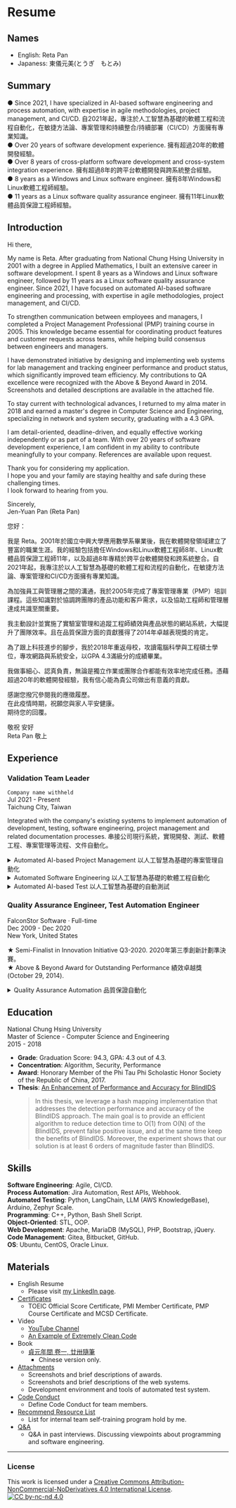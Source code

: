 # Resume
## Names
+ English: Reta Pan
+ Japaness: 東儀元美(とうぎ　もとみ)

## Summary
● Since 2021, I have specialized in AI-based software engineering and process automation, with expertise in agile methodologies, project management, and CI/CD. 自2021年起，專注於人工智慧為基礎的軟體工程和流程自動化，在敏捷方法論、專案管理和持續整合/持續部署（CI/CD）方面擁有專業知識。  
● Over 20 years of software development experience. 擁有超過20年的軟體開發經驗。  
● Over 8 years of cross-platform software development and cross-system integration experience. 擁有超過8年的跨平台軟體開發與跨系統整合經驗。  
● 8 years as a Windows and Linux software engineer. 擁有8年Windows和Linux軟體工程師經驗。  
● 11 years as a Linux software quality assurance engineer. 擁有11年Linux軟體品質保證工程師經驗。   
  
## Introduction
Hi there,  
  
My name is Reta. After graduating from National Chung Hsing University in 2001 with a degree in Applied Mathematics, I built an extensive career in software development. I spent 8 years as a Windows and Linux software engineer, followed by 11 years as a Linux software quality assurance engineer. Since 2021, I have focused on automated AI-based software engineering and processing, with expertise in agile methodologies, project management, and CI/CD.  
  
To strengthen communication between employees and managers, I completed a Project Management Professional (PMP) training course in 2005. This knowledge became essential for coordinating product features and customer requests across teams, while helping build consensus between engineers and managers.  
  
I have demonstrated initiative by designing and implementing web systems for lab management and tracking engineer performance and product status, which significantly improved team efficiency. My contributions to QA excellence were recognized with the Above & Beyond Award in 2014. Screenshots and detailed descriptions are available in the attached file.  
  
To stay current with technological advances, I returned to my alma mater in 2018 and earned a master's degree in Computer Science and Engineering, specializing in network and system security, graduating with a 4.3 GPA.  

I am detail-oriented, deadline-driven, and equally effective working independently or as part of a team. With over 20 years of software development experience, I am confident in my ability to contribute meaningfully to your company. References are available upon request.  
  
Thank you for considering my application.  
I hope you and your family are staying healthy and safe during these challenging times.  
I look forward to hearing from you.  
  
Sincerely,    
Jen-Yuan Pan (Reta Pan)   

您好：

我是 Reta。2001年於國立中興大學應用數學系畢業後，我在軟體開發領域建立了豐富的職業生涯。我的經驗包括擔任Windows和Linux軟體工程師8年、Linux軟體品質保證工程師11年，以及超過8年專精於跨平台軟體開發和跨系統整合。自2021年起，我專注於以人工智慧為基礎的軟體工程和流程的自動化，在敏捷方法論、專案管理和CI/CD方面擁有專業知識。  
  
為加強員工與管理層之間的溝通，我於2005年完成了專案管理專業（PMP）培訓課程。這些知識對於協調跨團隊的產品功能和客戶需求，以及協助工程師和管理層達成共識至關重要。  
  
我主動設計並實施了實驗室管理和追蹤工程師績效與產品狀態的網站系統，大幅提升了團隊效率。且在品質保證方面的貢獻獲得了2014年卓越表現獎的肯定。  
  
為了跟上科技進步的腳步，我於2018年重返母校，攻讀電腦科學與工程碩士學位，專攻網路與系統安全，以GPA 4.3滿級分的成績畢業。  
  
我做事細心、認真負責，無論是獨立作業或團隊合作都能有效率地完成任務。憑藉超過20年的軟體開發經驗，我有信心能為貴公司做出有意義的貢獻。  
  
感謝您撥冗參閱我的應徵履歷。  
在此疫情時期，祝願您與家人平安健康。  
期待您的回覆。  
  
敬祝 安好  
Reta Pan  敬上  
    
## Experience
### __Validation Team Leader__  
`Company name withheld`   
Jul 2021 - Present   
Taichung City, Taiwan  
  
Integrated with the company's existing systems to implement automation of development, testing, software engineering, project management and related documentation processes. 串接公司現行系統，實現開發、測試、軟體工程、專案管理等流程、文件自動化。   
  
    
<details><summary>Automated AI-based Project Management 以人工智慧為基礎的專案管理自動化</summary>  
	
+ Automated Agile workflows and processes in Jira. 在Jira中自動化敏捷工作流程。   
	+ Python, Atlassian Automation, Atlassian AI.    
+ Developed automated reports for team workload and project status. 開發團隊工作量和專案狀態的自動化報告。  
	+ Apache, MariaDB, PHP, Bootstrap, Bash Shell Script, jQuery, Python, Ubuntu, Confluence, Atlassian AI.  
+ Led cross-team communication between Taiwan, North America, Shanghai, and Vietnam offices. 主持台灣、北美、上海和越南辦公室之間的跨團隊溝通。  
+ Created [Code Conduct](attachments/CodeConduct.md) for team members. 制定團隊 [當責準則](attachments/CodeConduct.md) 。
</details>  
    
<details><summary>Automated Software Engineering 以人工智慧為基礎的軟體工程自動化</summary>
	
+ Implemented automated development process management through Jira. 透過 Jira 實作自動化開發流程管理。   
	+ Python, Atlassian Automation, Atlassian AI..  
+ Established and managed CI/CD environment. 建立並管理 CI/CD 環境。
	+ Docker, Drone, Python, Ubuntu.  
+ Implemented risk management for network, server, and NAS security, including disaster recovery. 規劃與實作網路、伺服器和網路儲存設備的資安風險管理，包含災難復原。   
	+ C++, Python, Bash Shell Script, Ubuntu.  
+ Optimized automated backup systems and reduced disk usage. 最佳化自動備份系統並精簡磁碟使用量。  
	+ Python, Bash Shell Script, Ubuntu.  
+ Set up bi-directional commit tracking among BitBucket, Gitea, and Jira. 在 BitBucket、Gitea 和 Jira 之間建立原始碼與工作項目的雙向追蹤機制。  
	+ Python, Bash Shell Script, Ubuntu, Webhook.  
+ Created agile development document templates and developed automatically generated development documentation from templates. 制定敏捷開發文件範本，並以範本自動生成開發文件。  
+ Automated release note generation. 版本發行說明書生成自動化。  
</details>
  
<details><summary>Automated AI-based Test 以人工智慧為基礎的自動測試</summary>
	
+ Developed AI-based test automation system. 開發以人工智慧為基礎的測試自動化系統。   
	+ Atlassian AI, Python, Bash Shell Script, Ubuntu, Webhook.  
+ Designed and implemented test case pool architecture (Zephyr). 設計和實作測試案例集架構。  
+ Created automated test case verification system with regular reporting. 建立具有定期報告功能的自動化測試案例驗證系統。  
+ Developed professional test report templates. 制定專業測試報告範本。  
+ Implemented automated analysis reports for test cases and executions. 實作測試案例和執行結果的自動化分析報告。  
	+ Python, Rest APIs, Confluence.   
</details>
  
### __Quality Assurance Engineer, Test Automation Engineer__  
FalconStor Software · Full-time    
Dec 2009 - Dec 2020    
New York, United States    
    
★ Semi-Finalist in Innovation Initiative Q3-2020. 2020年第三季創新計劃準決賽。  
★ Above & Beyond Award for Outstanding Performance 績效卓越獎 (October 29, 2014).  

<details><summary>Quality Assurance Automation 品質保證自動化</summary>
	
+ Developed QA automated testing system and tools. 開發品質保證自動化測試系統和工具。  
	+ C++, Python, PHP, Bash Shell Script.
+ Reviewed R&D design documentation and created automated test cases. 審查研發設計文件並建立自動化測試案例。
+ Led RFE confirmation and cross-departmental communication across Taiwan, North America, Japan, India and Shanghai. 主導功能需求確認以及台灣、北美、日本、印度和上海之間的跨部門溝通。
+ Planned and executed network security and performance testing. 規劃並執行網路安全性與效能測試。
	+ CentOS, Oracle Linux, Bash Shell Script.
+ Planned and executed system security and performance testing. 規劃並執行系統安全性與效能測試。
	+ CentOS, Oracle Linux, Bash Shell Script.
+ Developed automated use case analysis web system. 開發自動化使用案例分析網站系統。
	+ Implemented web scraping and analysis for customer service platform.
	+ Apache, MariaDB, PHP, Bootstrap (HTML, CSS, JavaScript), Bash Shell Script.
+ Developed project management system. 開發專案管理系統。
	+ Web scraping and analysis from Bugzilla and TestLink.
	+ Apache, MariaDB, PHP, Bootstrap, Bash Shell Script.
+ Developed lab management web system. 開發實驗室／機房管理網站系統。
	+ Dell server control and monitoring (IPMI, iDRAC), and Fiber Channel configuration.
	+ Apache, MariaDB, PHP, Bootstrap, Bash Shell Script.
+ Developed automated engineer performance analysis and evaluation web system. 開發工程師績效分析與評估的自動化網站系統。
	+ Apache, MariaDB, PHP, jQuery.
 </details>

## Education
National Chung Hsing University  
Master of Science - Computer Science and Engineering   
2015 - 2018  
+ __Grade__: Graduation Score: 94.3, GPA: 4.3 out of 4.3.  
+ __Concentration__: Algorithm, Security, Performance
+ __Award__: Honorary Member of the Phi Tau Phi Scholastic Honor Society of the Republic of China, 2017.
+ __Thesis__: [An Enhancement of Performance and Accuracy for BlindIDS](https://hdl.handle.net/11296/74m3st)
	> In this thesis, we leverage a hash mapping implementation that addresses the detection performance and accuracy of the BlindIDS approach. The main goal is to provide an efficient algorithm to reduce detection time to O(1) from O(N) of the BlindIDS, prevent false positive issue, and at the same time keep the benefits of BlindIDS. Moreover, the experiment shows that our solution is at least 6 orders of magnitude faster than BlindIDS. 

## Skills  
**Software Engineering**: Agile, CI/CD.  
**Process Automation**: Jira Automation, Rest APIs, Webhook.  
**Automated Testing**: Python, LangChain, LLM (AWS KnowledgeBase), Arduino, Zephyr Scale.  
**Programming**: C++, Python, Bash Shell Script.  
**Object-Oriented**: STL, OOP.  
**Web Development**: Apache, MariaDB (MySQL), PHP, Bootstrap, jQuery.  
**Code Management**: Gitea, Bitbucket, GitHub.  
**OS**: Ubuntu, CentOS, Oracle Linux.  
  
## Materials
+ English Resume
	+ Please visit [my LinkedIn page](https://www.linkedin.com/in/jen-yuan-pan/).
+ [Certificates](attachments/Certificates) 
	+ TOEIC Official Score Certificate, PMI Member Certificate, PMP Course Certificate and MCSD Certificate.
+ Video  
	+ [YouTube Channel](https://www.youtube.com/@%E5%90%89%E7%A5%A5%E9%99%A2-i8m)    
	+ [An Example of Extremely Clean Code](https://www.youtube.com/watch?v=cJpETo_4X0c)  
+ Book
	+ [貞元年間 卷一, 廿卅隨筆](https://books.google.com.tw/books/about?id=Xfi2DwAAQBAJ)  
		+ Chinese version only.  
+ [Attachments](attachments/Attachment.pdf)   
	+ Screenshots and brief descriptions of awards.  
	+ Screenshots and brief descriptions of the web systems.  
	+ Development environment and tools of automated test system.  
+ [Code Conduct](attachments/CodeConduct.md)
	+ Define Code Conduct for team members.
+ [Recommend Resource List](attachments/RecommendResourceList.md)
	+ List for internal team self-training program hold by me.  
+ [Q&A](attachments/FAQ.md) 
	+ Q&A in past interviews. Discussing viewpoints about programming and software engineering.


----
### License
This work is licensed under a
[Creative Commons Attribution-NonCommercial-NoDerivatives 4.0 International License][cc-by-nc-nd].  
[![CC by-nc-nd 4.0][cc-by-nc-nd-image]][cc-by-nc-nd]

[cc-by-nc-nd]: http://creativecommons.org/licenses/by-nc-nd/4.0/
[cc-by-nc-nd-image]: https://i.creativecommons.org/l/by-nc-nd/4.0/88x31.png
